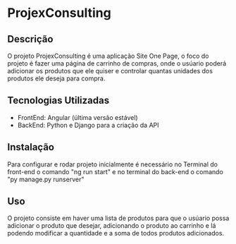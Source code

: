 # ProjexConsulting

## Descrição

O projeto ProjexConsulting é uma aplicação Site One Page, o foco do projeto é fazer uma página de carrinho de compras, onde o usúario poderá adicionar os produtos que ele quiser e controlar quantas unidades dos produtos ele deseja para compra.

## Tecnologias Utilizadas

- FrontEnd: Angular (última versão estável)
- BackEnd: Python e Django para a criação da API

## Instalação

Para configurar e rodar projeto inicialmente é necessário no Terminal do front-end o comando "ng run start" e no terminal do back-end o comando "py manage.py runserver"

## Uso

O projeto consiste em haver uma lista de produtos para que o usúario possa adicionar o produto que desejar, adicionando o produto ao carrinho e lá podendo modificar a quantidade e a soma de todos produtos adicionados.
